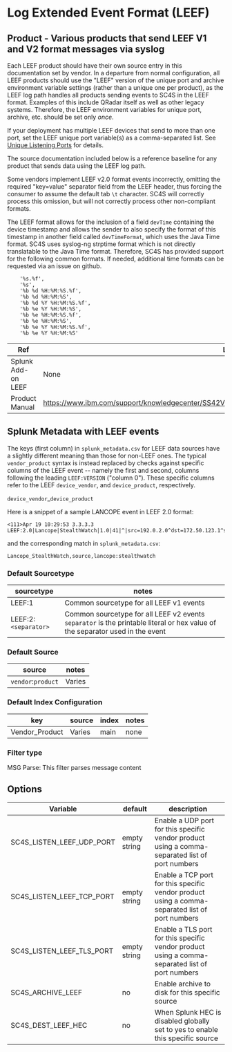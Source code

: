 # Log Extended Event Format (LEEF)

## Product - Various products that send LEEF V1 and V2 format messages via syslog

Each LEEF product should have their own source entry in this documentation set by vendor.  In a departure
from normal configuration, all LEEF products should use the "LEEF" version of the unique port and
archive environment variable settings (rather than a unique one per product), as the LEEF log path
handles all products sending events to SC4S in the LEEF format. Examples of this include QRadar itself
as well as other legacy systems.  Therefore, the LEEF environment variables for unique port, archive, etc.
should be set only _once_.

If your deployment has multiple LEEF devices that send to more than one port,
set the LEEF unique port variable(s) as a comma-separated list.  See [Unique Listening Ports](https://splunk-connect-for-syslog.readthedocs.io/en/develop/sources/#unique-listening-ports)
for details.

The source documentation included below is a reference baseline for any product that sends data
using the LEEF log path.

Some vendors implement LEEF v2.0 format events incorrectly, omitting the required "key=value" separator field
from the LEEF header, thus forcing the consumer to assume the default tab `\t` character.
SC4S will correctly process this omission, but will not correctly process other non-compliant formats.

The LEEF format allows for the inclusion of a field `devTime` containing the device timestamp and allows the sender to
also specify the format of this timestamp in another field called `devTimeFormat`, which uses the Java Time format.
SC4S uses syslog-ng strptime format which is not directly translatable to the Java Time format. Therefore, SC4S has
provided support for the following common formats.  If needed, additional time formats can be requested via an issue on
github.

```
    '%s.%f',
    '%s',
    '%b %d %H:%M:%S.%f',
    '%b %d %H:%M:%S',
    '%b %d %Y %H:%M:%S.%f',
    '%b %e %Y %H:%M:%S',
    '%b %e %H:%M:%S.%f',
    '%b %e %H:%M:%S',
    '%b %e %Y %H:%M:%S.%f',
    '%b %e %Y %H:%M:%S'  
```

| Ref            | Link                                                                                                    |
|----------------|---------------------------------------------------------------------------------------------------------|
| Splunk Add-on LEEF | None                                                          |
| Product Manual | <https://www.ibm.com/support/knowledgecenter/SS42VS_DSM/com.ibm.dsm.doc/c_LEEF_Format_Guide_intro.html>                                                 |

## Splunk Metadata with LEEF events

The keys (first column) in `splunk_metadata.csv` for LEEF data sources have a slightly different meaning than those for non-LEEF ones.
The typical `vendor_product` syntax is instead replaced by checks against specific columns of the LEEF event -- namely the first and
second, columns following the leading `LEEF:VERSION` ("column 0"). These specific columns refer to the LEEF  `device_vendor`,
and `device_product`, respectively.

`device_vendor`\_`device_product`

Here is a snippet of a sample LANCOPE event in LEEF 2.0 format:

```
<111>Apr 19 10:29:53 3.3.3.3 LEEF:2.0|Lancope|StealthWatch|1.0|41|^|src=192.0.2.0^dst=172.50.123.1^sev=5^cat=anomaly^srcPort=81^dstPort=21^usrName=joe.black
```

and the corresponding match in `splunk_metadata.csv`:

```
Lancope_StealthWatch,source,lancope:stealthwatch
```

### Default Sourcetype

| sourcetype     | notes                                                                                                   |
|----------------|---------------------------------------------------------------------------------------------------------|
| LEEF:1         | Common sourcetype for all LEEF v1 events                                                               |
| LEEF:2:`<separator>`         | Common sourcetype for all LEEF v2 events `separator` is the printable literal or hex value of the separator used in the event |

### Default Source

| source     | notes                                                                                                   |
|----------------|---------------------------------------------------------------------------------------------------------|
| `vendor`:`product`        | Varies                                                                                               |

### Default Index Configuration

| key            | source     | index          | notes          |
|----------------|----------------|----------------|----------------|
| Vendor_Product      | Varies      | main          | none          |

### Filter type

MSG Parse: This filter parses message content

## Options

| Variable       | default        | description    |
|----------------|----------------|----------------|
| SC4S_LISTEN_LEEF_UDP_PORT      | empty string      | Enable a UDP port for this specific vendor product using a comma-separated list of port numbers |
| SC4S_LISTEN_LEEF_TCP_PORT      | empty string      | Enable a TCP port for this specific vendor product using a comma-separated list of port numbers |
| SC4S_LISTEN_LEEF_TLS_PORT      | empty string      | Enable a TLS  port for this specific vendor product using a comma-separated list of port numbers |
| SC4S_ARCHIVE_LEEF | no | Enable archive to disk for this specific source |
| SC4S_DEST_LEEF_HEC | no | When Splunk HEC is disabled globally set to yes to enable this specific source |
